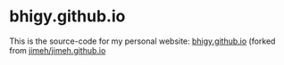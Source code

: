 # bhigy.github.io

This is the source-code for my personal website: [bhigy.github.io](http://bhigy.github.io/) (forked from [jimeh/jimeh.github.io](http://jimeh/jimeh.github.io/)
